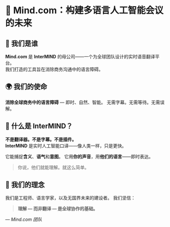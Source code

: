 # 🧠 Mind.com：构建多语言人工智能会议的未来

## 🏢 我们是谁

**Mind.com** 是 **InterMIND** 的母公司——一个为全球团队设计的实时语音翻译平台。  
我们打造的工具旨在消除商务沟通中的语言障碍。

## 🌍 我们的使命

**消除全球商务中的语言障碍** — 即时、自然、智能。
无需字幕。无需等待。无需误解。

## 🤖 什么是 InterMIND？

**不是翻译器。不是字幕。不是插件。**  
**InterMIND** 是实时人工智能口译——像人类一样，只是更快。

它能捕捉**含义**、**语气**和**意图**。
它用**你的声音**，用**他们的语言**——即时表达。

> 你说，他们就能理解。就这么简单。

## 👥 我们的理念

我们是工程师、语言学家，以及无国界未来的建设者。
我们坚信：

> **理解 — 而非翻译 — 是全球协作的基础。**

— _Mind.com 团队_